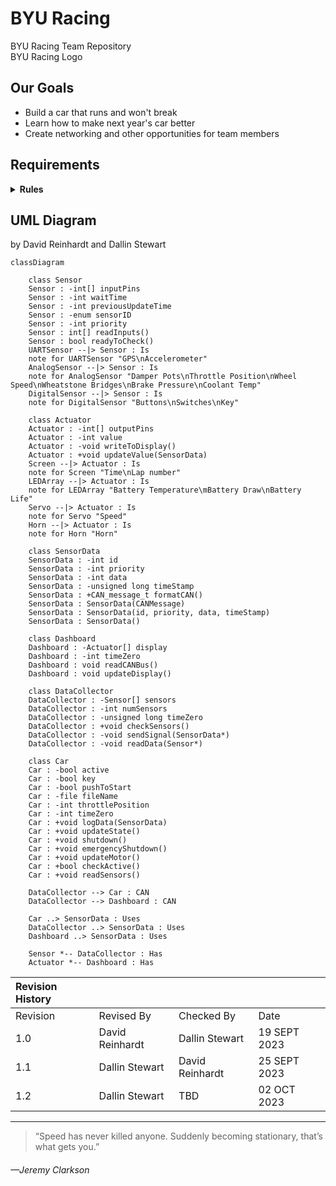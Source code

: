 # BYU Racing
BYU Racing Team Repository
<br>BYU Racing Logo</br>

## Our Goals
 - Build a car that runs and won't break
 - Learn how to make next year's car better
 - Create networking and other opportunities for team members

## Requirements
<details>
<summary><B>Rules</B></summary>
### Rules
- Brake light [T.3.4]

- Accelerator system [T.4]
-  - Must have two electrically separate sensors 
- - Sensors must have different transfer functions
- - Sensor circuits must have resistors to make a short circuit result in a 0% reading
- - If a reading is received that is outside of the possible range, the motor controller must deactivate motor power
- - The motor controller may only accept up to a 10% difference in readings for 100 msec before deactivating motor power
- - Must have a detachable connector or switched breakout box to allow for disconnecting each sensor
- - ETC systems form must contain a detailed description of all possible failure modes including, but not limited to signal out of range, time outs, corrupted messages, and lost messages
- - Integrity of motor command signal must be maintained at all stages
- Brake system encoder (BSE) [T.4.3]
- - There must be a sensor for measuring brake line pressure or pedal position
- - If an abnormal or no reading is read for more than 100 msec, the motor power must be deactivated
- - The ETC systems form must contain a detailed description of all possible failure modes including, but not limited to signal out of range, time outs, corrupted messages, and lost messages
- Low Voltage Battery [T.9.2]
- - Low voltage batteries must be securely mounted within the chassis below the height of the shoulder belt mount
- - Low voltage batteries must have overcurrent protection that trips at or below the maximum specified discharge current of the cells
- - The positive terminal must be insulated
- - Any wet-cell battery in the driver’s compartment must be contained in a nonconductive marine type container or equivalent
- - Lithium chemistry battery packs must have a sturdy, rigid casing made from nonconductive material or be commercially available as an OEM style replacement
- - All batteries using chemistry other than lead-acid must be presented at technical inspection with markings identifying it for comparison to a datasheet or other documentation that prove that the pack and supporting electronics meet all rules requirements

- Grounded low voltage system general requirements [EV 4.4]
- - The grounded low voltage system must be below 60 V DC and must be grounded to the chassis
- - The grounded low voltage system must include two master switches that meet the following requirements: <B>[I think this is part of the shutdown circuit, but I am not completely sure]</B>
- - The grounded low voltage system must have a measuring point that is connected to the ground of the low voltage system 
- - - This measuring point must be next to the tractive system measuring point
- - - The measuring point must be be a black 4mm banana jack marked “GND”
- Vehicle operation
- - The vehicle must energize in the following manner: grounded low voltage active, tractive system active, then ready to drive.
- - Ready to drive 
- - - The vehicle will respond to motor inputs once the tractive system is active, the brake pedal is pressed and held, and the driver preforms a specific manual action to activate (such as pressing a specific button in the cockpit) 
- - - Once the ready to drive state is activated, the vehicle must make a ready to drive sound for one to three seconds that is easily recognizable and is at least 80 dBA
</details>

## UML Diagram
by David Reinhardt and Dallin Stewart

```mermaid
classDiagram

    class Sensor
    Sensor : -int[] inputPins
    Sensor : -int waitTime
    Sensor : -int previousUpdateTime
    Sensor : -enum sensorID 
    Sensor : -int priority
    Sensor : int[] readInputs()
    Sensor : bool readyToCheck()
    UARTSensor --|> Sensor : Is
    note for UARTSensor "GPS\nAccelerometer"
    AnalogSensor --|> Sensor : Is
    note for AnalogSensor "Damper Pots\nThrottle Position\nWheel Speed\nWheatstone Bridges\nBrake Pressure\nCoolant Temp"
    DigitalSensor --|> Sensor : Is
    note for DigitalSensor "Buttons\nSwitches\nKey"

    class Actuator
    Actuator : -int[] outputPins
    Actuator : -int value
    Actuator : -void writeToDisplay()
    Actuator : +void updateValue(SensorData)
    Screen --|> Actuator : Is
    note for Screen "Time\nLap number"
    LEDArray --|> Actuator : Is
    note for LEDArray "Battery Temperature\mBattery Draw\nBattery Life"
    Servo --|> Actuator : Is
    note for Servo "Speed"
    Horn --|> Actuator : Is
    note for Horn "Horn"

    class SensorData
    SensorData : -int id
    SensorData : -int priority
    SensorData : -int data
    SensorData : -unsigned long timeStamp
    SensorData : +CAN_message_t formatCAN()
    SensorData : SensorData(CANMessage)
    SensorData : SensorData(id, priority, data, timeStamp)
    SensorData : SensorData()

    class Dashboard
    Dashboard : -Actuator[] display
    Dashboard : -int timeZero
    Dashboard : void readCANBus()
    Dashboard : void updateDisplay()

    class DataCollector
    DataCollector : -Sensor[] sensors
    DataCollector : -int numSensors
    DataCollector : -unsigned long timeZero
    DataCollector : +void checkSensors()
    DataCollector : -void sendSignal(SensorData*)
    DataCollector : -void readData(Sensor*)

    class Car
    Car : -bool active
    Car : -bool key
    Car : -bool pushToStart
    Car : -file fileName
    Car : -int throttlePosition
    Car : -int timeZero
    Car : +void logData(SensorData)
    Car : +void updateState()
    Car : +void shutdown()
    Car : +void emergencyShutdown()
    Car : +void updateMotor()
    Car : +bool checkActive()
    Car : +void readSensors()

    DataCollector --> Car : CAN
    DataCollector --> Dashboard : CAN

    Car ..> SensorData : Uses
    DataCollector ..> SensorData : Uses
    Dashboard ..> SensorData : Uses

    Sensor *-- DataCollector : Has
    Actuator *-- Dashboard : Has
```
|Revision History|             |                      |              |
|   :---   |       :---        |         :---         |     :---     |
| Revision |    Revised By     |    Checked By        |     Date     |
|    1.0   |  David Reinhardt  |   Dallin Stewart     | 19 SEPT 2023 |
|    1.1   |  Dallin Stewart   |   David Reinhardt    | 25 SEPT 2023 |
|    1.2   |  Dallin Stewart   |   TBD                | 02 OCT 2023  |


----


>“Speed has never killed anyone. Suddenly becoming stationary, that’s what gets you.”
###### —Jeremy Clarkson 
